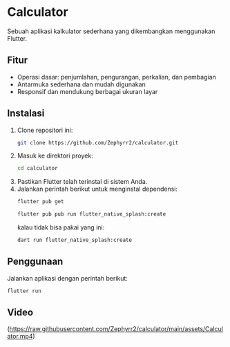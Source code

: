 # Calculator

Sebuah aplikasi kalkulator sederhana yang dikembangkan menggunakan Flutter.

## Fitur
- Operasi dasar: penjumlahan, pengurangan, perkalian, dan pembagian
- Antarmuka sederhana dan mudah digunakan
- Responsif dan mendukung berbagai ukuran layar

## Instalasi
1. Clone repositori ini:
   ```sh
   git clone https://github.com/Zephyrr2/calculator.git
   ```
2. Masuk ke direktori proyek:
   ```sh
   cd calculator
   ```
3. Pastikan Flutter telah terinstal di sistem Anda.
4. Jalankan perintah berikut untuk menginstal dependensi:
   ```sh
   flutter pub get
   ```
   ```sh
   flutter pub pub run flutter_native_splash:create
   ```
   kalau tidak bisa pakai yang ini:
   ```sh
   dart run flutter_native_splash:create
   ```

## Penggunaan
Jalankan aplikasi dengan perintah berikut:
```sh
flutter run
```

## Video
(https://raw.githubusercontent.com/Zephyrr2/calculator/main/assets/Calculator.mp4)
